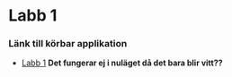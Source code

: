 Labb 1
======================


### Länk till körbar applikation

- [Labb 1](http://mianygren.nu/webbprogrammerare/WebbteknikII/Laboration1/)
**Det fungerar ej i nuläget då det bara blir vitt??**
